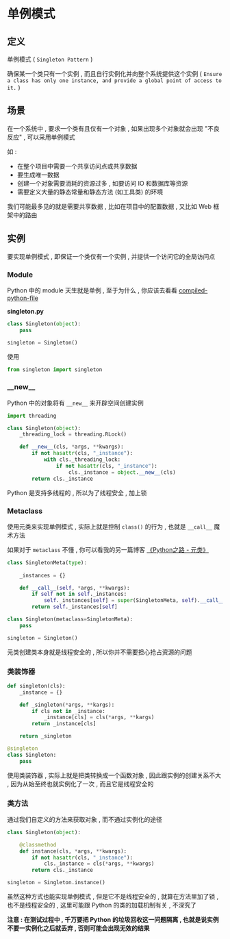 # 单例模式








<extoc></extoc>

## 定义

单例模式 ( `Singleton Pattern` ) 

确保某一个类只有一个实例 , 而且自行实例化并向整个系统提供这个实例 ( `Ensure a class has only one instance, and provide a global point of access to it.` )

## 场景

在一个系统中 , 要求一个类有且仅有一个对象 , 如果出现多个对象就会出现 "不良反应" , 可以采用单例模式 

如 : 

- 在整个项目中需要一个共享访问点或共享数据
- 要生成唯一数据
- 创建一个对象需要消耗的资源过多 , 如要访问 IO 和数据库等资源
- 需要定义大量的静态常量和静态方法 (如工具类) 的环境

我们可能最多见的就是需要共享数据 , 比如在项目中的配置数据 , 又比如 Web 框架中的路由

## 实例

要实现单例模式 , 即保证一个类仅有一个实例 , 并提供一个访问它的全局访问点

### Module

Python 中的 module 天生就是单例 , 至于为什么 , 你应该去看看 [compiled-python-file](https://docs.python.org/3.6/tutorial/modules.html#compiled-python-files)

**singleton.py**

```python
class Singleton(object):
    pass

singleton = Singleton()
```

使用

```python
from singleton import singleton
```

### \_\_new__

Python 中的对象将有 `__new__` 来开辟空间创建实例

```python
import threading

class Singleton(object):
    _threading_lock = threading.RLock()

    def __new__(cls, *args, **kwargs):
        if not hasattr(cls, "_instance"):
            with cls._threading_lock:
                if not hasattr(cls, "_instance"):
                    cls._instance = object.__new__(cls)
        return cls._instance
```

Python 是支持多线程的 , 所以为了线程安全 , 加上锁

### Metaclass

使用元类来实现单例模式 , 实际上就是控制 `class()` 的行为 , 也就是 `__call__` 魔术方法

如果对于 `metaclass` 不懂 , 你可以看我的另一篇博客 [《Python之路 - 元类》](<https://lyonyang.github.io/blogs/01-Python/09-In-Depth/09-Python%E4%B9%8B%E8%B7%AF%20-%20%E5%85%83%E7%B1%BB.html>)

```python
class SingletonMeta(type):
    
    _instances = {}

    def __call__(self, *args, **kwargs):
        if self not in self._instances:
            self._instances[self] = super(SingletonMeta, self).__call__(*args, **kwargs)
        return self._instances[self]

class Singleton(metaclass=SingletonMeta):
    pass

singleton = Singleton()
```

元类创建类本身就是线程安全的 , 所以你并不需要担心抢占资源的问题

### 类装饰器

```python
def singleton(cls):
    _instance = {}

    def _singleton(*args, **kargs):
        if cls not in _instance:
            _instance[cls] = cls(*args, **kargs)
        return _instance[cls]

    return _singleton

@singleton
class Singleton:
    pass
```

使用类装饰器 , 实际上就是把类转换成一个函数对象 , 因此跟实例的创建关系不大 , 因为从始至终也就实例化了一次 , 而且它是线程安全的

### 类方法

通过我们自定义的方法来获取对象 , 而不通过实例化的途径

```python
class Singleton(object):

    @classmethod
    def instance(cls, *args, **kwargs):
        if not hasattr(cls, "_instance"):
            cls._instance = cls(*args, **kwargs)
        return cls._instance

singleton = Singleton.instance()
```

虽然这种方式也能实现单例模式 , 但是它不是线程安全的 , 就算在方法里加了锁 , 也不是线程安全的 , 这里可能跟 Python 的类的加载机制有关 , 不深究了

**注意 : 在测试过程中 , 千万要把 Python 的垃圾回收这一问题隔离 , 也就是说实例不要一实例化之后就丢弃 , 否则可能会出现无效的结果**

